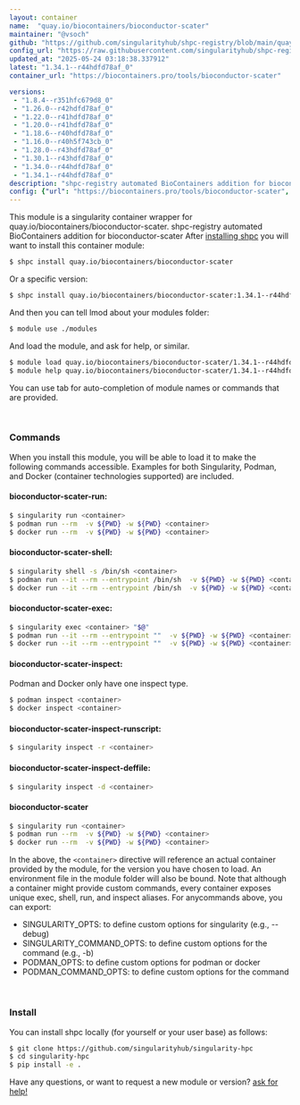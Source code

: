 ```yaml
---
layout: container
name:  "quay.io/biocontainers/bioconductor-scater"
maintainer: "@vsoch"
github: "https://github.com/singularityhub/shpc-registry/blob/main/quay.io/biocontainers/bioconductor-scater/container.yaml"
config_url: "https://raw.githubusercontent.com/singularityhub/shpc-registry/main/quay.io/biocontainers/bioconductor-scater/container.yaml"
updated_at: "2025-05-24 03:18:38.337912"
latest: "1.34.1--r44hdfd78af_0"
container_url: "https://biocontainers.pro/tools/bioconductor-scater"

versions:
 - "1.8.4--r351hfc679d8_0"
 - "1.26.0--r42hdfd78af_0"
 - "1.22.0--r41hdfd78af_0"
 - "1.20.0--r41hdfd78af_0"
 - "1.18.6--r40hdfd78af_0"
 - "1.16.0--r40h5f743cb_0"
 - "1.28.0--r43hdfd78af_0"
 - "1.30.1--r43hdfd78af_0"
 - "1.34.0--r44hdfd78af_0"
 - "1.34.1--r44hdfd78af_0"
description: "shpc-registry automated BioContainers addition for bioconductor-scater"
config: {"url": "https://biocontainers.pro/tools/bioconductor-scater", "maintainer": "@vsoch", "description": "shpc-registry automated BioContainers addition for bioconductor-scater", "latest": {"1.34.1--r44hdfd78af_0": "sha256:fc1849e29e0150c579eed7094492298675d033aee23a79aba5312599bdd41c8a"}, "tags": {"1.8.4--r351hfc679d8_0": "sha256:7a1666bbb05c13161e36c71e306d38e57971f543719c3d6e050e25592dc0fe11", "1.26.0--r42hdfd78af_0": "sha256:91f8a14ab7af989df42f98e4aea24ebf47730ec2673308ae61eb02c41bcfa657", "1.22.0--r41hdfd78af_0": "sha256:fd913e404005e256c542137f65e8968af4c2434ed18a960cc4320be69eef47d8", "1.20.0--r41hdfd78af_0": "sha256:76158d870acc7991ff05b0bbfc98e545c5a30310ea47e050cbb12879089724a7", "1.18.6--r40hdfd78af_0": "sha256:04c50f04942fa0503241458be649f6f0babd346991c1dac777e569576bbbc61b", "1.16.0--r40h5f743cb_0": "sha256:de9116ddfadf0823a1ac3e0003310041cdf235ffdce05ed84a4286c64634ba99", "1.28.0--r43hdfd78af_0": "sha256:3912883643a6689bd78281abf19d9de00ae5e9d5726700c135d6c9facdf58376", "1.30.1--r43hdfd78af_0": "sha256:5b92c8632959b9529caffaf190f9cf9719327321c7dfa76909bd428913b7618e", "1.34.0--r44hdfd78af_0": "sha256:1b1206c85c80639b8bfbfd2f93b92399c99cbdb5263d3afbb8dd2a53bc6c9276", "1.34.1--r44hdfd78af_0": "sha256:fc1849e29e0150c579eed7094492298675d033aee23a79aba5312599bdd41c8a"}, "docker": "quay.io/biocontainers/bioconductor-scater"}
---
```


This module is a singularity container wrapper for quay.io/biocontainers/bioconductor-scater.
shpc-registry automated BioContainers addition for bioconductor-scater
After [installing shpc](#install) you will want to install this container module:


```bash
$ shpc install quay.io/biocontainers/bioconductor-scater
```

Or a specific version:

```bash
$ shpc install quay.io/biocontainers/bioconductor-scater:1.34.1--r44hdfd78af_0
```

And then you can tell lmod about your modules folder:

```bash
$ module use ./modules
```

And load the module, and ask for help, or similar.

```bash
$ module load quay.io/biocontainers/bioconductor-scater/1.34.1--r44hdfd78af_0
$ module help quay.io/biocontainers/bioconductor-scater/1.34.1--r44hdfd78af_0
```

You can use tab for auto-completion of module names or commands that are provided.

<br>

### Commands

When you install this module, you will be able to load it to make the following commands accessible.
Examples for both Singularity, Podman, and Docker (container technologies supported) are included.

#### bioconductor-scater-run:

```bash
$ singularity run <container>
$ podman run --rm  -v ${PWD} -w ${PWD} <container>
$ docker run --rm  -v ${PWD} -w ${PWD} <container>
```

#### bioconductor-scater-shell:

```bash
$ singularity shell -s /bin/sh <container>
$ podman run --it --rm --entrypoint /bin/sh  -v ${PWD} -w ${PWD} <container>
$ docker run --it --rm --entrypoint /bin/sh  -v ${PWD} -w ${PWD} <container>
```

#### bioconductor-scater-exec:

```bash
$ singularity exec <container> "$@"
$ podman run --it --rm --entrypoint ""  -v ${PWD} -w ${PWD} <container> "$@"
$ docker run --it --rm --entrypoint ""  -v ${PWD} -w ${PWD} <container> "$@"
```

#### bioconductor-scater-inspect:

Podman and Docker only have one inspect type.

```bash
$ podman inspect <container>
$ docker inspect <container>
```

#### bioconductor-scater-inspect-runscript:

```bash
$ singularity inspect -r <container>
```

#### bioconductor-scater-inspect-deffile:

```bash
$ singularity inspect -d <container>
```



#### bioconductor-scater

```bash
$ singularity run <container>
$ podman run --rm  -v ${PWD} -w ${PWD} <container>
$ docker run --rm  -v ${PWD} -w ${PWD} <container>
```


In the above, the `<container>` directive will reference an actual container provided
by the module, for the version you have chosen to load. An environment file in the
module folder will also be bound. Note that although a container
might provide custom commands, every container exposes unique exec, shell, run, and
inspect aliases. For anycommands above, you can export:

 - SINGULARITY_OPTS: to define custom options for singularity (e.g., --debug)
 - SINGULARITY_COMMAND_OPTS: to define custom options for the command (e.g., -b)
 - PODMAN_OPTS: to define custom options for podman or docker
 - PODMAN_COMMAND_OPTS: to define custom options for the command

<br>

### Install

You can install shpc locally (for yourself or your user base) as follows:

```bash
$ git clone https://github.com/singularityhub/singularity-hpc
$ cd singularity-hpc
$ pip install -e .
```

Have any questions, or want to request a new module or version? [ask for help!](https://github.com/singularityhub/singularity-hpc/issues)